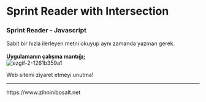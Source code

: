 # Sprint Reader with Intersection
### Sprint Reader - Javascript 
Sabit bir hızla ilerleyen metni okuyup aynı zamanda yazman gerek.
<br><br>
<b>Uygulamanın çalışma mantığı;</b>
<br>
![ezgif-2-1261b359a1](https://user-images.githubusercontent.com/81859164/192560063-02100a14-45f4-44fe-ad5b-feb7a696bd31.gif)

Web sitemi ziyaret etmeyi unutma!
<hr>
https://www.zihninibosalt.net
